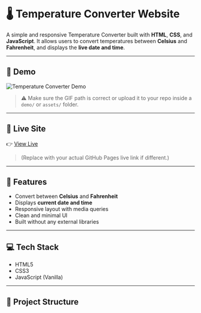 
# 🌡️ Temperature Converter Website

A simple and responsive Temperature Converter built with **HTML**, **CSS**, and **JavaScript**. It allows users to convert temperatures between **Celsius** and **Fahrenheit**, and displays the **live date and time**.

---

## 📸 Demo

![Temperature Converter Demo](images/gif.gif)

> ⚠️ Make sure the GIF path is correct or upload it to your repo inside a `demo/` or `assets/` folder.

---

## 🔗 Live Site

👉 [View Live](https://ghanishtrajoria.github.io/Temperature_converter/)  
> (Replace with your actual GitHub Pages live link if different.)

---

## 🚀 Features

- Convert between **Celsius** and **Fahrenheit**
- Displays **current date and time**
- Responsive layout with media queries
- Clean and minimal UI
- Built without any external libraries

---

## 💻 Tech Stack

- HTML5
- CSS3
- JavaScript (Vanilla)

---

## 📁 Project Structure

